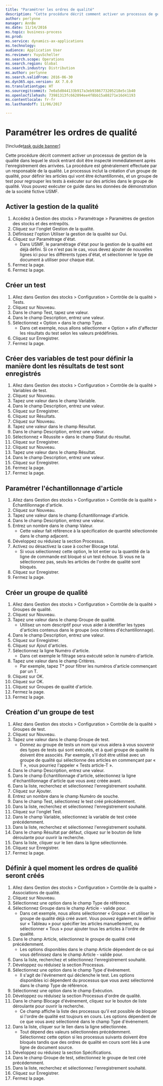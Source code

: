 ```yaml
---
title: "Paramétrer les ordres de qualité"
description: "Cette procédure décrit comment activer un processus de gestion de la qualité dans lequel le stock entrant doit être inspecté immédiatement après l'enregistrement des arrivées."
author: perlynne
manager: AnnBe
ms.date: 11/14/2016
ms.topic: business-process
ms.prod: 
ms.service: dynamics-ax-applications
ms.technology: 
audience: Application User
ms.reviewer: YuyuScheller
ms.search.scope: Operations
ms.search.region: Global
ms.search.industry: Distribution
ms.author: perlynne
ms.search.validFrom: 2016-06-30
ms.dyn365.ops.version: AX 7.0.0
ms.translationtype: HT
ms.sourcegitcommit: 7e0a5d044133b917a3eb9386773205218e5c1b40
ms.openlocfilehash: 73981313fc662094ee4f8bb15a88271e16d41193
ms.contentlocale: fr-fr
ms.lasthandoff: 11/06/2017

---
```

# <a name="set-up-quality-orders"></a>Paramétrer les ordres de qualité

[!include[task guide banner](../../includes/task-guide-banner.md)]

Cette procédure décrit comment activer un processus de gestion de la qualité dans lequel le stock entrant doit être inspecté immédiatement après l'enregistrement des arrivées. La procédure est généralement effectuée par un responsable de la qualité. Le processus inclut la création d'un groupe de qualité, pour définir les articles qui vont être échantillonnés, et un groupe de test pour regrouper les tests à exécuter sur des articles dans le groupe de qualité. Vous pouvez exécuter ce guide dans les données de démonstration de la société fictive USMF.


## <a name="enable-quality-management"></a>Activer la gestion de la qualité
1. Accédez à Gestion des stocks > Paramétrage > Paramètres de gestion des stocks et des entrepôts.
2. Cliquez sur l'onglet Gestion de la qualité.
3. Définissez l'option Utiliser la gestion de la qualité sur Oui.
4. Cliquez sur Paramétrage d'état.
    * Dans USMF, le paramétrage d'état pour la gestion de la qualité est déjà défini. Si ce n'est pas le cas, vous devez ajouter de nouvelles lignes ici pour les différents types d'état, et sélectionner le type de document à utiliser pour chaque état.  
5. Fermez la page.
6. Fermez la page.

## <a name="create-a-test"></a>Créer un test
1. Allez dans Gestion des stocks > Configuration > Contrôle de la qualité > Tests.
2. Cliquez sur Nouveau.
3. Dans le champ Test, tapez une valeur.
4. Dans le champ Description, entrez une valeur.
5. Sélectionnez « Option » dans le champ Type.
    * Dans cet exemple, nous allons sélectionner « Option » afin d'affecter les résultats du test selon les valeurs prédéfinies.  
6. Cliquez sur Enregistrer.
7. Fermez la page.

## <a name="create-test-variables-to-define-the-way-test-results-are-recorded"></a>Créer des variables de test pour définir la manière dont les résultats de test sont enregistrés
1. Allez dans Gestion des stocks > Configuration > Contrôle de la qualité > Variables de test.
2. Cliquez sur Nouveau.
3. Tapez une valeur dans le champ Variable.
4. Dans le champ Description, entrez une valeur.
5. Cliquez sur Enregistrer.
6. Cliquez sur Résultats.
7. Cliquez sur Nouveau.
8. Tapez une valeur dans le champ Résultat.
9. Dans le champ Description, entrez une valeur.
10. Sélectionnez « Réussite » dans le champ Statut du résultat.
11. Cliquez sur Enregistrer.
12. Cliquez sur Nouveau.
13. Tapez une valeur dans le champ Résultat.
14. Dans le champ Description, entrez une valeur.
15. Cliquez sur Enregistrer.
16. Fermez la page.
17. Fermez la page.

## <a name="set-up-item-sampling"></a>Paramétrer l'échantillonnage d'article
1. Allez dans Gestion des stocks > Configuration > Contrôle de la qualité > Échantillonnage d'article.
2. Cliquez sur Nouveau.
3. Tapez une valeur dans le champ Échantillonnage d'article.
4. Dans le champ Description, entrez une valeur.
5. Entrez un nombre dans le champ Valeur.
    * Cette valeur fait référence à la spécification de quantité sélectionnée dans le champ adjacent.  
6. Développez ou réduisez la section Processus.
7. Activez ou désactivez la case à cocher Blocage total.
    * Si vous sélectionnez cette option, le lot entier ou la quantité de la ligne de commande est bloqué si un test échoue. Si vous ne la sélectionnez pas, seuls les articles de l'ordre de qualité sont bloqués.  
8. Cliquez sur Enregistrer.
9. Fermez la page.

## <a name="create-a-quality-group"></a>Créer un groupe de qualité
1. Allez dans Gestion des stocks > Configuration > Contrôle de la qualité > Groupes de qualité.
2. Cliquez sur Nouveau.
3. Tapez une valeur dans le champ Groupe de qualité.
    * Utilisez un nom descriptif pour vous aider à identifier les types d'articles contenus dans le groupe (vos critères d'échantillonnage).  
4. Dans le champ Description, entrez une valeur.
5. Cliquez sur Enregistrer.
6. Cliquez sur Ajout d'articles.
7. Sélectionnez la ligne Numéro d'article.
    * Dans cet exemple le filtrage sera exécuté selon le numéro d'article.  
8. Tapez une valeur dans le champ Critères.
    * Par exemple, tapez T* pour filtrer les numéros d'article commençant par un T.  
9. Cliquez sur OK.
10. Cliquez sur OK.
11. Cliquez sur Groupes de qualité d'article.
12. Fermez la page.
13. Fermez la page.

## <a name="create-a-test-group"></a>Création d'un groupe de test
1. Allez dans Gestion des stocks > Configuration > Contrôle de la qualité > Groupes de test.
2. Cliquez sur Nouveau.
3. Tapez une valeur dans le champ Groupe de test.
    * Donnez au groupe de tests un nom qui vous aidera à vous souvenir des types de tests qui sont exécutés, et à quel groupe de qualité ils doivent être associés. Par exemple, s'il doit être utilisé avec un groupe de qualité qui sélectionne des articles en commençant par « T », vous pourriez l'appeler « Tests article-T ».  
4. Dans le champ Description, entrez une valeur.
5. Dans le champ Échantillonnage d'article, sélectionnez la ligne d'échantillonnage d'article que vous avez créée avant.
6. Dans la liste, recherchez et sélectionnez l'enregistrement souhaité.
7. Cliquez sur Ajouter.
8. Entrez un nombre dans le champ Numéro de souche.
9. Dans le champ Test, sélectionnez le test créé précédemment.
10. Dans la liste, recherchez et sélectionnez l'enregistrement souhaité.
11. Cliquez sur l'onglet Test.
12. Dans le champ Variable, sélectionnez la variable de test créée précédemment.
13. Dans la liste, recherchez et sélectionnez l'enregistrement souhaité.
14. Dans le champ Résultat par défaut, cliquez sur le bouton de liste déroulante pour ouvrir la recherche.
15. Dans la liste, cliquer sur le lien dans la ligne sélectionnée.
16. Cliquez sur Enregistrer.
17. Fermez la page.

## <a name="define-when-quality-orders-will-be-created"></a>Définir à quel moment les ordres de qualité seront créés
1. Allez dans Gestion des stocks > Configuration > Contrôle de la qualité > Associations de qualité.
2. Cliquez sur Nouveau.
3. Sélectionnez une option dans le champ Type de référence.
4. Sélectionnez Groupe dans le champ Article - valide pour.
    * Dans cet exemple, nous allons sélectionner « Groupe » et utiliser le groupe de qualité déjà créé avant. Vous pouvez également le définir sur « Tableau » pour spécifier les articles manuellement, ou sélectionner « Tous » pour ajouter tous les articles à l'ordre de qualité.  
5. Dans le champ Article, sélectionnez le groupe de qualité créé précédemment.
    * Les options disponibles dans le champ Article dépendent de ce qui vous définissez dans le champ Article - valide pour.  
6. Dans la liste, recherchez et sélectionnez l'enregistrement souhaité.
7. Développez ou réduisez la section Processus.
8. Sélectionnez une option dans le champ Type d'événement.
    * Il s'agit de l'événement qui déclenche le test. Les options disponibles ici dépendent du processus que vous avez sélectionné dans le champ Type de référence.  
9. Sélectionnez une option dans le champ Exécution.
10. Développez ou réduisez la section Processus d'ordre de qualité.
11. Dans le champ Blocage d'événement, cliquez sur le bouton de liste déroulante pour ouvrir la recherche.
    * Ce champ affiche la liste des processus qu'il est possible de bloquer si l'ordre de qualité est toujours en cours. Les options dépendent de ce que vous avez sélectionné dans le champ Type d'événement.  
12. Dans la liste, cliquer sur le lien dans la ligne sélectionnée.
    * Tout dépend des valeurs sélectionnées précédemment. Sélectionnez cette option si les processus suivants doivent être bloqués tandis que des ordres de qualité en cours sont liés à une ligne de document source.  
13. Développez ou réduisez la section Spécifications.
14. Dans le champ Groupe de test, sélectionnez le groupe de test créé précédemment.
15. Dans la liste, recherchez et sélectionnez l'enregistrement souhaité.
16. Cliquez sur Enregistrer.
17. Fermez la page.


